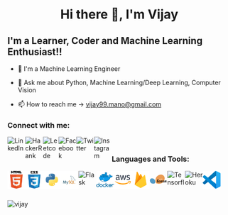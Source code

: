 ### <h1 align="center">  Hi there 👋, I'm Vijay </h1>

## I'm a Learner, Coder and Machine Learning Enthusiast!!


- 🔭 I'm a Machine Learning Engineer

- 💬 Ask me about Python, Machine Learning/Deep Learning, Computer Vision
- 📫 How to reach me -> vijay99.mano@gmail.com


### <h3>Connect with me: </h3>

<a href="https://www.linkedin.com/in/vijay-mano/"> <img align="left" alt="LinkedIn" width="40px" src="https://cdn.jsdelivr.net/npm/simple-icons@v3/icons/linkedin.svg" /> </a>
<a href="https://www.hackerrank.com/vijay99_mano"> <img align="left" alt="HackerRank" width="40px" src="https://cdn.jsdelivr.net/npm/simple-icons@v3/icons/hackerrank.svg" /> </a>
<a href="https://leetcode.com/user3317P/"> <img align="left" alt="Leetcode" width="35px" src="https://cdn.jsdelivr.net/npm/simple-icons@v3/icons/leetcode.svg" /> </a>
<a href="https://www.facebook.com/vijay.mano99"><img align="left" alt="Facebook" width="40px" src="https://cdn.jsdelivr.net/npm/simple-icons@v3/icons/facebook.svg" /></a>
<a href="https://twitter.com/vijaymano99"><img align="left" alt="Twitter" width="40px" src="https://cdn.jsdelivr.net/npm/simple-icons@v3/icons/twitter.svg" /></a>

<a href="https://www.instagram.com/vi.j._"><img align="left" alt="Instagram" width="40px" src="https://cdn.jsdelivr.net/npm/simple-icons@v3/icons/instagram.svg" /></a>

<br />

### <h3> Languages and Tools: </h3>


<img align="left" alt="HTML5" width="40px" src="https://raw.githubusercontent.com/github/explore/80688e429a7d4ef2fca1e82350fe8e3517d3494d/topics/html/html.png" />
<img align="left" alt="CSS3" width="40px" src="https://raw.githubusercontent.com/github/explore/80688e429a7d4ef2fca1e82350fe8e3517d3494d/topics/css/css.png" />

<img align="left" alt="Python" width="40px" src="https://raw.githubusercontent.com/github/explore/80688e429a7d4ef2fca1e82350fe8e3517d3494d/topics/python/python.png" />
<img align="left" alt="MySQL" width="40px" src="https://raw.githubusercontent.com/github/explore/e94815998e4e0713912fed477a1f346ec04c3da2/topics/mysql/mysql.png" />
<img align="left" alt="Flask" src="https://www.vectorlogo.zone/logos/pocoo_flask/pocoo_flask-icon.svg" width="40" height="40"/>
<img align="left" alt="Docker" width="40px" src="https://raw.githubusercontent.com/github/explore/80688e429a7d4ef2fca1e82350fe8e3517d3494d/topics/docker/docker.png" />
<img align="left" alt="AWS" width="40px" src="https://raw.githubusercontent.com/github/explore/80688e429a7d4ef2fca1e82350fe8e3517d3494d/topics/aws/aws.png" />
<img align="left" alt="Firebase" width="40px" src="https://raw.githubusercontent.com/github/explore/361e2821e2dea67711cde99c9c40ed357061cf27/topics/firebase/firebase.png" />
<img align="left" alt="scikit-learn" width="40px" src="https://raw.githubusercontent.com/github/explore/80688e429a7d4ef2fca1e82350fe8e3517d3494d/topics/scikit-learn/scikit-learn.png" />
<img align="left" alt="Tensorflow" src="https://www.vectorlogo.zone/logos/tensorflow/tensorflow-icon.svg" alt="tensorflow" width="40" height="40"/> 

<img align="left" alt="Heroku" width="40px" src="https://github.com/heroku/favicon/raw/master/favicon.iconset/icon_32x32.png" />
<img align="left" alt="Visual Studio Code" width="40px" src="https://raw.githubusercontent.com/github/explore/80688e429a7d4ef2fca1e82350fe8e3517d3494d/topics/visual-studio-code/visual-studio-code.png" />
<br /> <br /> <br />

<img align="center" src="https://github-readme-stats.vercel.app/api?username=vijay-2012&show_icons=true&locale=en" alt="vijay" /></p>
